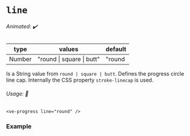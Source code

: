 # `line`

###### Animated: ✔️

| type    | values                                 | default |
|---------|----------------------------------------|---------|
| Number  |"round \| square \| butt"               |"round   |

Is a String value from `round | square | butt`. Defines the progress circle line cap. 
Internally the CSS property `stroke-linecap` is used.

###### Usage: 📜

```vue
<ve-progress line="round" />
```

### Example

<example-container>
<template #default="{ loading, slider, noData, determinate }">
<v-e-p class="mr-2" size="160" :progress="slider" :loading="loading" :no-data="noData" :determinate="determinate" :thickness="15" line="round">
<span slot="caption">round</span>
</v-e-p>
<v-e-p class="mr-2" size="160" :progress="slider" :loading="loading" :no-data="noData" :determinate="determinate" :thickness="15" line="butt">
<span slot="caption">butt</span>
</v-e-p>
<v-e-p class="mr-2" size="160" :progress="slider" :loading="loading" :no-data="noData" :determinate="determinate" :thickness="15" line="square">
<span slot="caption">square</span>
</v-e-p>
</template>
<template #code>
<CodeGroup>
<CodeGroupItem >

```vue
<template>
  <ve-progress :progress="50" :thickness="15" line="round"/>
  <ve-progress :progress="50" :thickness="15" line="butt"/>
  <ve-progress :progress="50" :thickness="15" line="square"/>
</template>
```
</CodeGroupItem>
</CodeGroup>
</template>
</example-container>
